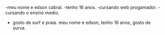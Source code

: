 -meu nome e edson cabral.
-tenho 16 anos.
-cursando web progamador.
-cursando o ensino medio.
- gosto de surf e praia.
meu nome e edson, tenho 16 anos, gosto de surva. 
<!---
edson040/edson040 is a ✨ special ✨ repository because its `README.md` (this file) appears on your GitHub profile.
You can click the Preview link to take a look at your changes.
--->
